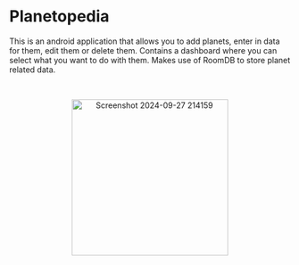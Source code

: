 # Planetopedia
<p align="left">
  This is an android application that allows you to add planets, enter in data for them, edit them or delete them. Contains a dashboard where you can select what you want to do with them. Makes use of RoomDB to store planet related data. 
</p>

<br><p align="center">
  <img width="280" alt="Screenshot 2024-09-27 214159" src="https://github.com/user-attachments/assets/3dad4799-2876-4a0b-9f98-24af05b19299">
</p><br>


